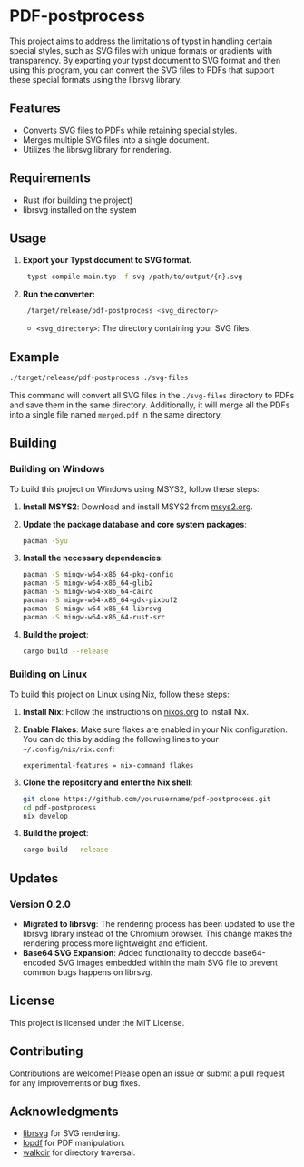 # PDF-postprocess

This project aims to address the limitations of typst in handling certain special styles, such as SVG files with unique formats or gradients with transparency. By exporting your typst document to SVG format and then using this program, you can convert the SVG files to PDFs that support these special formats using the librsvg library.

## Features

- Converts SVG files to PDFs while retaining special styles.
- Merges multiple SVG files into a single document.
- Utilizes the librsvg library for rendering.

## Requirements

- Rust (for building the project)
- librsvg installed on the system

## Usage

1. **Export your Typst document to SVG format.**

   ```bash
    typst compile main.typ -f svg /path/to/output/{n}.svg
   ```

2. **Run the converter:**

   ```bash
   ./target/release/pdf-postprocess <svg_directory>
   ```

   - `<svg_directory>`: The directory containing your SVG files.

## Example

```bash
./target/release/pdf-postprocess ./svg-files
```

This command will convert all SVG files in the `./svg-files` directory to PDFs and save them in the same directory. Additionally, it will merge all the PDFs into a single file named `merged.pdf` in the same directory.

## Building

### Building on Windows

To build this project on Windows using MSYS2, follow these steps:

1. **Install MSYS2**: Download and install MSYS2 from [msys2.org](https://www.msys2.org/).

2. **Update the package database and core system packages**:

   ```bash
   pacman -Syu
   ```

3. **Install the necessary dependencies**:

   ```bash
   pacman -S mingw-w64-x86_64-pkg-config
   pacman -S mingw-w64-x86_64-glib2
   pacman -S mingw-w64-x86_64-cairo
   pacman -S mingw-w64-x86_64-gdk-pixbuf2
   pacman -S mingw-w64-x86_64-librsvg
   pacman -S mingw-w64-x86_64-rust-src
   ```

4. **Build the project**:

   ```bash
   cargo build --release
   ```

### Building on Linux

To build this project on Linux using Nix, follow these steps:

1. **Install Nix**: Follow the instructions on [nixos.org](https://nixos.org/download.html) to install Nix.

2. **Enable Flakes**: Make sure flakes are enabled in your Nix configuration. You can do this by adding the following lines to your `~/.config/nix/nix.conf`:

   ```plaintext
   experimental-features = nix-command flakes
   ```

3. **Clone the repository and enter the Nix shell**:

   ```bash
   git clone https://github.com/yourusername/pdf-postprocess.git
   cd pdf-postprocess
   nix develop
   ```

4. **Build the project**:

   ```bash
   cargo build --release
   ```

## Updates

### Version 0.2.0

- **Migrated to librsvg**: The rendering process has been updated to use the librsvg library instead of the Chromium browser. This change makes the rendering process more lightweight and efficient.
- **Base64 SVG Expansion**: Added functionality to decode base64-encoded SVG images embedded within the main SVG file to prevent common bugs happens on librsvg.

## License

This project is licensed under the MIT License.

## Contributing

Contributions are welcome! Please open an issue or submit a pull request for any improvements or bug fixes.

## Acknowledgments

- [librsvg](https://gnome.pages.gitlab.gnome.org/librsvg/Rsvg-2.0/index.html) for SVG rendering.
- [lopdf](https://docs.rs/lopdf/latest/lopdf/) for PDF manipulation.
- [walkdir](https://docs.rs/walkdir/latest/walkdir/) for directory traversal.
